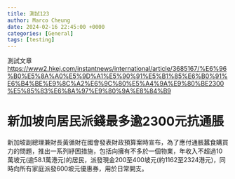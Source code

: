 ```yaml
---
title: 測試123
author: Marco Cheung
date: 2024-02-16 22:45:00 +0000
categories: [General]
tags: [testing]
---
```


測試文章
https://www2.hkej.com/instantnews/international/article/3685167/%E6%96%B0%E5%8A%A0%E5%9D%A1%E5%90%91%E5%B1%85%E6%B0%91%E6%B4%BE%E9%8C%A2%E6%9C%80%E5%A4%9A%E9%80%BE2300%E5%85%83%E6%8A%97%E9%80%9A%E8%84%B9

# 新加坡向居民派錢最多逾2300元抗通脹

新加坡副總理兼財長黃循財在國會發表財政預算案時宣布，為了應付通脹蠶食購買力的問題，推出一系列紓困措施，包括向擁有不多於一個物業，年收入不超過10萬坡元(逾58.1萬港元)的居民，派發現金200至400坡元(約1162至2324港元)，同時向所有家庭派發600坡元優惠券，用於日常開支。
